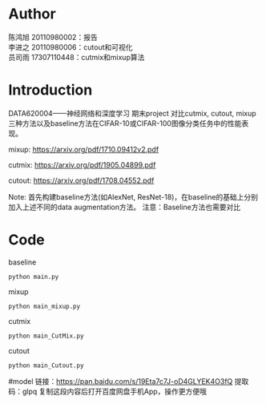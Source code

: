 # Author
陈鸿旭 20110980002：报告  
李进之 20110980006：cutout和可视化  
员司雨 17307110448：cutmix和mixup算法  
# Introduction
DATA620004——神经网络和深度学习 期末project
对比cutmix, cutout, mixup三种方法以及baseline方法在CIFAR-10或CIFAR-100图像分类任务中的性能表现。  

mixup: https://arxiv.org/pdf/1710.09412v2.pdf 

cutmix: https://arxiv.org/pdf/1905.04899.pdf

cutout: https://arxiv.org/pdf/1708.04552.pdf 

Note: 首先构建baseline方法(如AlexNet, ResNet-18)，在baseline的基础上分别加入上述不同的data augmentation方法。
注意：Baseline方法也需要对比

# Code
baseline
```
python main.py
```
mixup
```
python main_mixup.py
```
cutmix
```
python main_CutMix.py
```
cutout
```
python main_Cutout.py
```
#model
链接：https://pan.baidu.com/s/19Eta7c7J-oD4GLYEK4O3fQ 
提取码：glpq 
复制这段内容后打开百度网盘手机App，操作更方便哦
